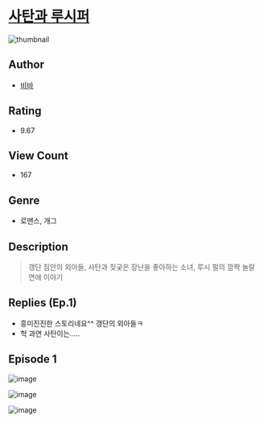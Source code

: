 # [사탄과 루시퍼](https://comic.naver.com/challenge/list?titleId=809970)
![thumbnail](https://image-comic.pstatic.net/user_contents_data/challenge_comic/2023/05/23/308050/upload_3473738080675050081_480x623.jpeg)

## Author
- [비바](https://comic.naver.com/artistTitle?id=308050)

## Rating
- 9.67

## View Count
- 167

## Genre
- 로맨스, 개그

## Description
> 갱단 짐안의 외아들, 사탄과 짖궂은 장난을 좋아하는 소녀, 루시 펄의 깜짝 놀랄 연애 이야기

## Replies (Ep.1)
- 흥미진진한 스토리네요^^ 갱단의 외아들ㅋ
- 헉 과연 사탄이는.....

## Episode 1
![image](https://image-comic.pstatic.net/user_contents_data/challenge_comic/2023/05/23/308050/upload_7377516542767282276.jpeg)

![image](https://image-comic.pstatic.net/user_contents_data/challenge_comic/2023/05/23/308050/upload_7003768334741289315.jpeg)

![image](https://image-comic.pstatic.net/user_contents_data/challenge_comic/2023/05/23/308050/upload_7219894051882099767.jpeg)
